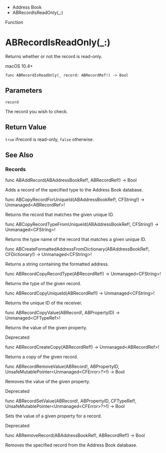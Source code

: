 

- Address Book
-  ABRecordIsReadOnly(\_:) 

Function

# ABRecordIsReadOnly(\_:)

Returns whether or not the record is read-only.

macOS 10.4+

``` source
func ABRecordIsReadOnly(_ record: ABRecordRef!) -> Bool
```

## Parameters 

`record`  

The record you wish to check.

## Return Value

`true` ifrecord is read-only, `false` otherwise.

## See Also

### Records

func ABAddRecord(ABAddressBookRef!, ABRecordRef!) -> Bool

Adds a record of the specified type to the Address Book database.

func ABCopyRecordForUniqueId(ABAddressBookRef!, CFString!) -> Unmanaged&lt;ABRecordRef>!

Returns the record that matches the given unique ID.

func ABCopyRecordTypeFromUniqueId(ABAddressBookRef!, CFString!) -> Unmanaged&lt;CFString>!

Returns the type name of the record that matches a given unique ID.

func ABCreateFormattedAddressFromDictionary(ABAddressBookRef!, CFDictionary!) -> Unmanaged&lt;CFString>!

Returns a string containing the formatted address.

func ABRecordCopyRecordType(ABRecordRef!) -> Unmanaged&lt;CFString>!

Returns the type of the given record.

func ABRecordCopyUniqueId(ABRecordRef!) -> Unmanaged&lt;CFString>!

Returns the unique ID of the receiver.

func ABRecordCopyValue(ABRecord!, ABPropertyID) -> Unmanaged&lt;CFTypeRef>!

Returns the value of the given property.

Deprecated

func ABRecordCreateCopy(ABRecordRef!) -> Unmanaged&lt;ABRecordRef>!

Returns a copy of the given record.

func ABRecordRemoveValue(ABRecord!, ABPropertyID, UnsafeMutablePointer&lt;Unmanaged&lt;CFError>?>!) -> Bool

Removes the value of the given property.

Deprecated

func ABRecordSetValue(ABRecord!, ABPropertyID, CFTypeRef!, UnsafeMutablePointer&lt;Unmanaged&lt;CFError>?>!) -> Bool

Sets the value of a given property for a record.

Deprecated

func ABRemoveRecord(ABAddressBookRef!, ABRecordRef!) -> Bool

Removes the specified record from the Address Book database.

